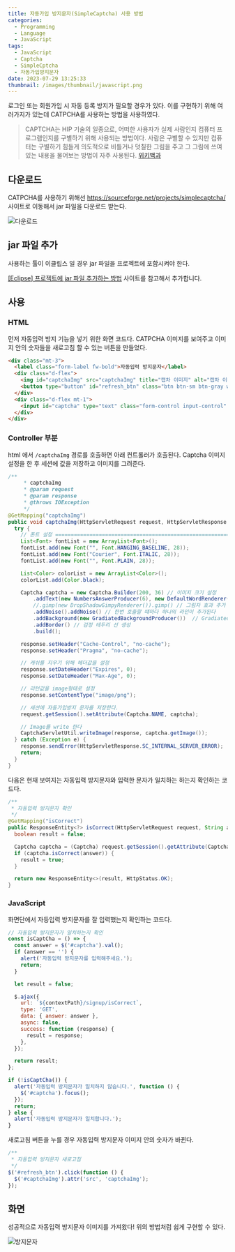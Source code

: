 ```yaml
---
title: 자동가입 방지문자(SimpleCaptcha) 사용 방법
categories:
  - Programming
  - Language
  - JavaScript
tags:
  - JavaScript
  - Captcha
  - SimpleCptcha
  - 자동가입방지문자
date: 2023-07-29 13:25:33
thumbnail: /images/thumbnail/javascript.png
---
```


로그인 또는 회원가입 시 자동 등록 방지가 필요할 경우가 있다.
이를 구현하기 위해 여러가지가 있는데 CATPCHA를 사용하는 방법을 사용하였다.

> CAPTCHA는 HIP 기술의 일종으로, 어떠한 사용자가 실제 사람인지 컴퓨터 프로그램인지를 구별하기 위해 사용되는 방법이다. 사람은 구별할 수 있지만 컴퓨터는 구별하기 힘들게 의도적으로 비틀거나 덧칠한 그림을 주고 그 그림에 쓰여 있는 내용을 물어보는 방법이 자주 사용된다. [위키백과](https://ko.wikipedia.org/wiki/CAPTCHA)

## 다운로드

CATPCHA를 사용하기 위해선 https://sourceforge.net/projects/simplecaptcha/ 사이트로 이동해서 jar 파일을 다운로드 받는다.

![다운로드](/images/web/1.png)

## jar 파일 추가

사용하는 툴이 이클립스 일 경우 jar 파일을 프로젝트에 포함시켜야 한다.

[[Eclipse] 프로젝트에 jar 파일 추가하는 방법](https://hgko1207.github.io/2023/07/29/eclipse-1/) 사이트를 참고해서 추가합니다.

## 사용

### HTML

먼저 자동입력 방지 기능을 넣기 위한 화면 코드다. CATPCHA 이미지를 보여주고 이미지 안의 숫자들을 새로고침 할 수 있는 버튼을 만들었다.

```html
<div class="mt-3">
  <label class="form-label fw-bold">자동입력 방지문자</label>
  <div class="d-flex">
    <img id="captchaImg" src="captchaImg" title="캡차 이미지" alt="캡차 이미지" />
    <button type="button" id="refresh_btn" class="btn btn-sm btn-gray w-50 ms-2">새로고침</button>
  </div>
  <div class="d-flex mt-1">
    <input id="captcha" type="text" class="form-control input-control" />
  </div>
</div>
```

### Controller 부분

html 에서 `/captchaImg` 경로를 호출하면 아래 컨트롤러가 호출된다. Captcha 이미지 설정을 한 후 세션에 값을 저장하고 이미지를 그려준다.

```java
/**
	 * captchaImg
	 * @param request
	 * @param response
	 * @throws IOException
	 */
@GetMapping("captchaImg")
public void captchaImg(HttpServletRequest request, HttpServletResponse response) throws IOException {
  try {
    // 폰트 설정 =========================================================
    List<Font> fontList = new ArrayList<Font>();
    fontList.add(new Font("", Font.HANGING_BASELINE, 28));
    fontList.add(new Font("Courier", Font.ITALIC, 28));
    fontList.add(new Font("", Font.PLAIN, 28));

    List<Color> colorList = new ArrayList<Color>();
    colorList.add(Color.black);

    Captcha captcha = new Captcha.Builder(200, 36) // 이미지 크기 설정
        .addText(new NumbersAnswerProducer(6), new DefaultWordRenderer(colorList, fontList))
        //.gimp(new DropShadowGimpyRenderer()).gimp() // 그림자 효과 추가
        .addNoise().addNoise() // 한번 호출할 떄마다 하나의 라인이 추가된다
        .addBackground(new GradiatedBackgroundProducer())  // Gradiated백그라운드 효과 추가
        .addBorder() // 검정 테두리 선 생성
        .build();

    response.setHeader("Cache-Control", "no-cache");
    response.setHeader("Pragma", "no-cache");

    // 캐쉬를 지우기 위해 헤더값을 설정
    response.setDateHeader("Expires", 0);
    response.setDateHeader("Max-Age", 0);

    // 리턴값을 image형태로 설정
    response.setContentType("image/png");

    // 세션에 자동가입방지 문자를 저장한다.
    request.getSession().setAttribute(Captcha.NAME, captcha);

    // Image를 write 한다
    CaptchaServletUtil.writeImage(response, captcha.getImage());
  } catch (Exception e) {
    response.sendError(HttpServletResponse.SC_INTERNAL_SERVER_ERROR);
    return;
  }
}
```

다음은 현재 보여지는 자동입력 방지문자와 입력한 문자가 일치하는 하는지 확인하는 코드다.

```java
/**
 * 자동입력 방지문자 확인
 */
@GetMapping("isCorrect")
public ResponseEntity<?> isCorrect(HttpServletRequest request, String answer) {
  boolean result = false;

  Captcha captcha = (Captcha) request.getSession().getAttribute(Captcha.NAME);
  if (captcha.isCorrect(answer)) {
    result = true;
  }

  return new ResponseEntity<>(result, HttpStatus.OK);
}
```

### JavaScript

화면단에서 자등입력 방지문자를 잘 입력했는지 확인하는 코드다.

```js
// 자동입력 방지문자가 일치하는지 확인
const isCaptCha = () => {
  const answer = $('#captcha').val();
  if (answer == '') {
    alert('자동입력 방지문자를 입력해주세요.');
    return;
  }

  let result = false;

  $.ajax({
    url: `${contextPath}/signup/isCorrect`,
    type: 'GET',
    data: { answer: answer },
    async: false,
    success: function (response) {
      result = response;
    },
  });

  return result;
};

if (!isCaptCha()) {
  alert('자동입력 방지문자가 일치하지 않습니다.', function () {
    $('#captcha').focus();
  });
  return;
} else {
  alert('자동입력 방지문자가 일치합니다.');
}
```

새로고침 버튼을 누를 경우 자동입력 방지문자 이미지 안의 숫자가 바뀐다.

```js
/**
 * 자동입력 방지문자 새로고침
 */
$('#refresh_btn').click(function () {
  $('#captchaImg').attr('src', 'captchaImg');
});
```

## 화면

성공적으로 자동입력 방지문자 이미지를 가져왔다! 위의 방법처럼 쉽게 구현할 수 있다.

![방지문자](/images/web/2.png)
